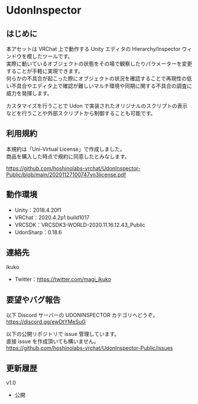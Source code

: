 # UdonInspector

## はじめに
本アセットは VRChat 上で動作する Unity エディタの Hierarchy/Inspector ウィンドウを模したツールです。  
実際に動いているオブジェクトの状態をその場で観察したりパラメーターを変更することが手軽に実現できます。  
何らかの不具合が起こった際にオブジェクトの状況を確認することで再現性の低い不具合やエディタ上で確認が難しいマルチ環境や同期に関する不具合の調査に威力を発揮します。  
  
カスタマイズを行うことで Udon で実装されたオリジナルのスクリプトの表示などを行うことや外部スクリプトから制御することも可能です。  

## 利用規約
本規約は「Uni-Virtual License」で作成しました。  
商品を購入した時点で規約に同意したとみなします。  
  
https://github.com/hoshinolabs-vrchat/UdonInspector-Public/blob/main/20201127100747vn3license.pdf  

## 動作環境
 - Unity：2018.4.20f1
 - VRChat：2020.4.2p1 build1017
 - VRCSDK：VRCSDK3-WORLD-2020.11.16.12.43_Public
 - UdonSharp：0.18.6

## 連絡先
ikuko
 - Twitter：https://twitter.com/magi_ikuko

## 要望やバグ報告
以下 Discord サーバーの UDONINSPECTOR カテゴリへどうぞ。  
https://discord.gg/ewDtYMeSuG  
  
以下の公開リポジトリで issue 管理しています。  
直接 issue を作成頂いても構いません。  
https://github.com/hoshinolabs-vrchat/UdonInspector-Public/issues  

## 更新履歴
v1.0
 - 公開
